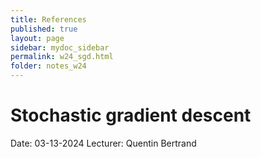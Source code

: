 ```yaml
---
title: References
published: true
layout: page
sidebar: mydoc_sidebar
permalink: w24_sgd.html
folder: notes_w24
---
```


# Stochastic gradient descent
Date: 03-13-2024
Lecturer: Quentin Bertrand